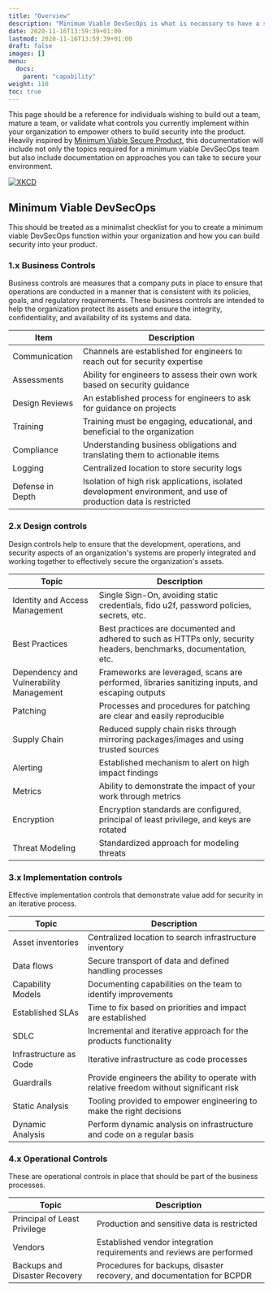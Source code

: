 ```yaml
---
title: "Overview"
description: "Minimum Viable DevSecOps is what is necassary to have a successful DevSecOps team."
date: 2020-11-16T13:59:39+01:00
lastmod: 2020-11-16T13:59:39+01:00
draft: false
images: []
menu:
  docs:
    parent: "capability"
weight: 110
toc: true
---
```


This page should be a reference for individuals wishing to build out a team, mature a team, or validate what controls you currently implement within your organization to empower others to build security into the product. Heavily inspired by <a href="https://mvsp.dev/mvsp.en/index.html">Minimum Viable Secure Product</a>, this documentation will include not only the topics required for a minimum viable DevSecOps team but also include documentation on approaches you can take to secure your environment. 

[![XKCD](https://imgs.xkcd.com/comics/standards.png#center "XKCD image about how standards proliferate through adding more standards.")](https://xkcd.com/927/)

## Minimum Viable DevSecOps

This should be treated as a minimalist checklist for you to create a minimum viable DevSecOps function within your organization and how you can build security into your product.

### 1.x Business Controls

Business controls are measures that a company puts in place to ensure that operations are conducted in a manner that is consistent with its policies, goals, and regulatory requirements. These business controls are intended to help the organization protect its assets and ensure the integrity, confidentiality, and availability of its systems and data.

| Item             | Description                                                                                                     |
|------------------|-----------------------------------------------------------------------------------------------------------------|
| Communication    | Channels are established for engineers to reach out for security expertise                                      |
| Assessments      | Ability for engineers to assess their own work based on security guidance                                       |
| Design Reviews   | An established process for engineers to ask for guidance on projects                                            |
| Training         | Training must be engaging, educational, and beneficial to the organization                                      |
| Compliance       | Understanding business obligations and translating them to actionable items                                     |
| Logging          | Centralized location to store security logs                                                                     |
| Defense in Depth | Isolation of high risk applications, isolated development environment, and use of production data is restricted |


### 2.x Design controls

Design controls help to ensure that the development, operations, and security aspects of an organization's systems are properly integrated and working together to effectively secure the organization's assets.

| Topic                                   | Description                                                                                                        |
| --------------------------------------- | ------------------------------------------------------------------------------------------------------------------ |
| Identity and Access Management          | Single Sign-On, avoiding static credentials, fido u2f, password policies, secrets, etc.                            |
| Best Practices                          | Best practices are documented and adhered to such as HTTPs only, security headers, benchmarks, documentation, etc. |
| Dependency and Vulnerability Management | Frameworks are leveraged, scans are performed, libraries sanitizing inputs, and escaping outputs                   |
| Patching                                | Processes and procedures for patching are clear and easily reproducible                                            |
| Supply Chain                            | Reduced supply chain risks through mirroring packages/images and using trusted sources                             |
| Alerting                                | Established mechanism to alert on high impact findings                                                             |
| Metrics                                 | Ability to demonstrate the impact of your work through metrics                                                     |
| Encryption                              | Encryption standards are configured, principal of least privilege, and keys are rotated                            |
| Threat Modeling                         | Standardized approach for modeling threats                                                                         |

### 3.x Implementation controls

Effective implementation controls that demonstrate value add for security in an iterative process.

| Topic                  | Description                                                                                             |
| ---------------------- | ------------------------------------------------------------------------------------------------------- |
| Asset inventories      | Centralized location to search infrastructure inventory                                                 |
| Data flows             | Secure transport of data and defined handling processes                                                 |
| Capability Models      | Documenting capabilities on the team to identify improvements                                           |
| Established SLAs       | Time to fix based on priorities and impact are established                                              |
| SDLC                   | Incremental and iterative approach for the products functionality                                       |
| Infrastructure as Code | Iterative infrastructure as code processes                                                              |
| Guardrails             | Provide engineers the ability to operate with relative freedom without significant risk                 |
| Static Analysis        | Tooling provided to empower engineering to make the right decisions                                     |
| Dynamic Analysis       | Perform dynamic analysis on infrastructure and code on a regular basis                                  |

### 4.x Operational Controls

These are operational controls in place that should be part of the business processes. 

| Topic                         | Description                                                                                             |
| ----------------------------- | ------------------------------------------------------------------------------------------------------- |
| Principal of Least Privilege  | Production and sensitive data is restricted                                                             |
| Vendors                       | Established vendor integration requirements and reviews are performed                                   |
| Backups and Disaster Recovery | Procedures for backups, disaster recovery, and documentation for BCPDR                                  |
